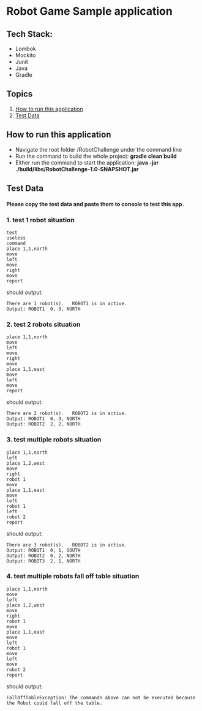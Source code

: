 
#  Robot Game Sample application
## Tech Stack:
* Lombok
* Mockito
* Junit
* Java
* Gradle

## Topics
1. [How to run this application](#How-to-run-this-application)
2. [Test Data](#Test-Data)

## How to run this application

* Navigate the root folder /RobotChallenge under the command line
* Run the command to build the whole project: **gradle clean build**
* Either run the command to start the application: **java -jar ./build/libs/RobotChallenge-1.0-SNAPSHOT.jar**

## Test Data
#### Please copy the test data and paste them to console to test this app.
### 1. test 1 robot situation 
```
test
useless
command
place 1,1,north
move
left
move
right
move
report
```
should output:
```
There are 1 robot(s).   ROBOT1 is in active.
Output: ROBOT1  0, 3, NORTH
```

### 2. test 2 robots situation
```
place 1,1,north
move
left
move
right
move
place 1,1,east
move
left
move
report
```
should output:
```
There are 2 robot(s).   ROBOT2 is in active.
Output: ROBOT1  0, 3, NORTH
Output: ROBOT2  2, 2, NORTH
```
### 3. test multiple robots situation
```
place 1,1,north
left
place 1,2,west
move
right
robot 1
move
place 1,1,east
move
left
robot 1
left
robot 2
report
```
should output:
```
There are 3 robot(s).   ROBOT2 is in active.
Output: ROBOT1  0, 1, SOUTH
Output: ROBOT2  0, 2, NORTH
Output: ROBOT3  2, 1, NORTH
```
### 4. test multiple robots fall off table situation
```
place 1,1,north
move
left
place 1,2,west
move
right
robot 1
move
place 1,1,east
move
left
robot 1
move
left
move
robot 2
report
```
should output:
```
FallOffTableException! The commands above can not be executed because the Robot could fall off the table.
```
